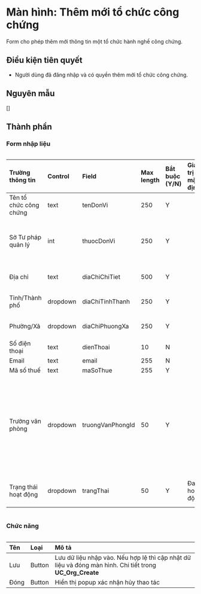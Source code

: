 # Màn hình: Thêm mới tổ chức công chứng
Form cho phép thêm mới thông tin một tổ chức hành nghề công chứng.

## Điều kiện tiên quyết
- Người dùng đã đăng nhập và có quyền thêm mới tổ chức công chứng.

## Nguyên mẫu
[]

## Thành phần

### Form nhập liệu

<div style="overflow-x:auto">

| Trường thông tin       | Control  | Field            | Max length | Bắt buộc (Y/N) | Giá trị mặc định | Cho phép sửa (Y/N) | Mô tả                                                                                                                                                                                                           |
|:-----------------------|:---------|:-----------------|:-----------|:---------------|:-----------------|:-------------------|:----------------------------------------------------------------------------------------------------------------------------------------------------------------------------------------------------------------|
| Tên tổ chức công chứng | text     | tenDonVi         | 250        | Y              |                  | Y                  |                                                                                                                                                                                                                 |
| Sở Tư pháp quản lý     | int      | thuocDonVi       | 250        | Y              |                  | N                  | Tự động chọn Sở Tư pháp giống với người dùng. Disable, không cho phép thay đổi                                                                                                                                  |
| Địa chỉ                | text     | diaChiChiTiet    | 500        | Y              |                  | Y                  | Placeholder: Điền địa chỉ số nhà, tổ, thôn, xóm                                                                                                                                                                 |
| Tỉnh/Thành phố         | dropdown | diaChiTinhThanh  | 250        | Y              |                  | Y                  | Chọn từ danh mục tỉnh/thành phố mới, **BR9.7**                                                                                                                                                                  |
| Phường/Xã              | dropdown | diaChiPhuongXa   | 250        | Y              |                  | Y                  | Chọn từ danh mục phường xã mới **BR9.8**,                                                                                                                                                                       |
| Số điện thoại          | text     | dienThoai        | 10         | N              |                  | Y                  | **BR9.1**,**BR9.4**                                                                                                                                                                                             |
| Email                  | text     | email            | 255        | N              |                  | Y                  | **BR9.9**                                                                                                                                                                                                       |
| Mã số thuế             | text     | maSoThue         | 255        | Y              |                  | Y                  |                                                                                                                                                                                                                 |
| Trưởng văn phòng       | dropdown | truongVanPhongId | 50         | Y              |                  | Y                  | Click vào cho phép chọn công chứng viên từ danh sách (entity CongChungVien), cho phép điền và tìm kiếm theo số giấy tờ/tên công chứng viên, danh sách hiển thị theo cấu trúc "Số giấy tờ - Tên công chứng viên" |
| Trạng thái hoạt động   | dropdown | trangThai        | 50         | Y              | Đang hoạt động   | Y                  | Chọn trạng thái hoạt động theo danh sách đã liệt kê trong entity                                                                                                                                                |

</div>

### Chức năng
<div style="overflow-x:auto">

| Tên  | Loại   | Mô tả                                                                                                    |
|:-----|:-------|:---------------------------------------------------------------------------------------------------------|
| Lưu  | Button | Lưu dữ liệu nhập vào. Nếu hợp lệ thì cập nhật dữ liệu và đóng màn hình. Chi tiết trong **UC_Org_Create** |
| Đóng | Button | Hiển thị popup xác nhận hủy thao tác                                                                     |
